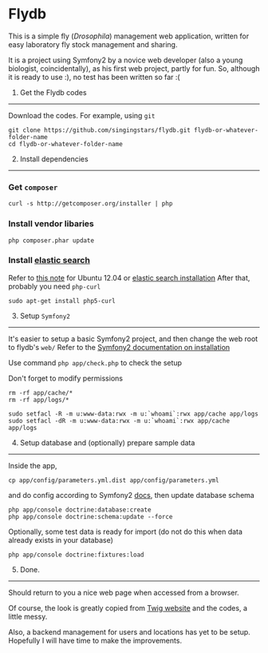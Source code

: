 Flydb 
=====

This is a simple fly (*Drosophila*) management web application, 
written for easy laboratory fly stock management and sharing.

It is a project using Symfony2 by a novice web developer (also a young 
biologist, coincidentally), as his first web project, partly for fun.
So, although it is ready to use :), no test has been written so far :(

1) Get the Flydb codes
----------------------

Download the codes. For example, using `git`

    git clone https://github.com/singingstars/flydb.git flydb-or-whatever-folder-name
    cd flydb-or-whatever-folder-name

2) Install dependencies 
-----------------------

### Get `composer`

    curl -s http://getcomposer.org/installer | php

### Install vendor libaries

    php composer.phar update

### Install [elastic search][4]

Refer to [this note][5] for Ubuntu 12.04 or [elastic search installation][6]
After that, probably you need `php-curl`

    sudo apt-get install php5-curl

3) Setup `Symfony2`
-------------------

It's easier to setup a basic Symfony2 project, and then change the web root
to flydb's `web/`
Refer to the [Symfony2 documentation on installation][1]

Use command `php app/check.php` to check the setup

Don't forget to modify permissions

    rm -rf app/cache/*
    rm -rf app/logs/*

    sudo setfacl -R -m u:www-data:rwx -m u:`whoami`:rwx app/cache app/logs
    sudo setfacl -dR -m u:www-data:rwx -m u:`whoami`:rwx app/cache app/logs

4) Setup database and (optionally) prepare sample data
------------------------------------------------------

Inside the app,

    cp app/config/parameters.yml.dist app/config/parameters.yml

and do config according to Symfony2 [docs][2], then update database schema

    php app/console doctrine:database:create
    php app/console doctrine:schema:update --force

Optionally, some test data is ready for import (do not do this when data
already exists in your database)

    php app/console doctrine:fixtures:load

5) Done.
--------

Should return to you a nice web page when accessed from a browser.

Of course, the look is greatly copied from [Twig website][3]
and the codes, a little messy.

Also, a backend management for users and locations has yet to be setup.
Hopefully I will have time to make the improvements.


[1]:  http://symfony.com/doc/2.1/book/installation.html
[2]:  http://symfony.com/doc/2.1/book/doctrine.html
[3]:  http://twig.sensiolabs.org/
[4]:  http://www.elasticsearch.org/
[5]:  https://gist.github.com/3820505
[6]:  http://www.elasticsearch.org/guide/reference/setup/installation.html
